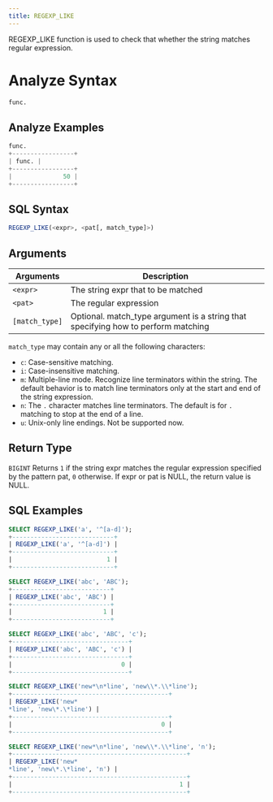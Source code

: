 ```yaml
---
title: REGEXP_LIKE
---
```


REGEXP_LIKE function is used to check that whether the string matches regular expression.

# Analyze Syntax

```python
func.
```

## Analyze Examples
```python
func.
+-----------------+
| func. |
+-----------------+
|              50 |
+-----------------+
```

## SQL Syntax

```sql
REGEXP_LIKE(<expr>, <pat[, match_type]>)
```

## Arguments

| Arguments      | Description                                                                       |
|----------------|-----------------------------------------------------------------------------------|
| `<expr>`       | The string expr that to be matched                                                |
| `<pat>`        | The regular expression                                                            |
| `[match_type]` | Optional. match_type argument is a string that specifying how to perform matching |

`match_type` may contain any or all the following characters:

* `c`: Case-sensitive matching.
* `i`: Case-insensitive matching.
* `m`: Multiple-line mode. Recognize line terminators within the string. The default behavior is to match line terminators only at the start and end of the string expression.
* `n`: The `.` character matches line terminators. The default is for `.` matching to stop at the end of a line.
* `u`: Unix-only line endings. Not be supported now.

## Return Type

`BIGINT`
Returns `1` if the string expr matches the regular expression specified by the pattern pat, `0` otherwise. If expr or pat is NULL, the return value is NULL.

## SQL Examples

```sql
SELECT REGEXP_LIKE('a', '^[a-d]');
+----------------------------+
| REGEXP_LIKE('a', '^[a-d]') |
+----------------------------+
|                          1 |
+----------------------------+

SELECT REGEXP_LIKE('abc', 'ABC');
+---------------------------+
| REGEXP_LIKE('abc', 'ABC') |
+---------------------------+
|                         1 |
+---------------------------+

SELECT REGEXP_LIKE('abc', 'ABC', 'c');
+--------------------------------+
| REGEXP_LIKE('abc', 'ABC', 'c') |
+--------------------------------+
|                              0 |
+--------------------------------+

SELECT REGEXP_LIKE('new*\n*line', 'new\\*.\\*line');
+-------------------------------------------+
| REGEXP_LIKE('new*
*line', 'new\*.\*line') |
+-------------------------------------------+
|                                         0 |
+-------------------------------------------+

SELECT REGEXP_LIKE('new*\n*line', 'new\\*.\\*line', 'n');
+------------------------------------------------+
| REGEXP_LIKE('new*
*line', 'new\*.\*line', 'n') |
+------------------------------------------------+
|                                              1 |
+------------------------------------------------+
```
